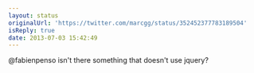 ```yaml
---
layout: status
originalUrl: 'https://twitter.com/marcgg/status/352452377783189504'
isReply: true
date: 2013-07-03 15:42:49
---
```


@fabienpenso isn't there something that doesn't use jquery?

